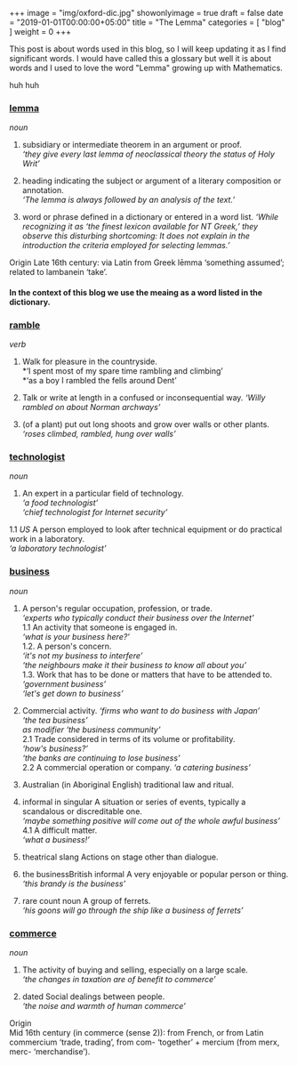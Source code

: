 +++
image = "img/oxford-dic.jpg"
showonlyimage = true
draft = false
date = "2019-01-01T00:00:00+05:00"
title = "The Lemma"
categories = [ "blog" ]
weight = 0
+++

This post is about words used in this blog, so I will keep updating it
as I find significant words. I would have called this a glossary but well 
it is about words and I used to love the word "Lemma" growing up with Mathematics.

huh
huh

<!--more-->
### [lemma](https://en.oxforddictionaries.com/definition/lemma)  
*noun*

1. subsidiary or intermediate theorem in an argument or proof.  
*‘they give every last lemma of neoclassical theory the status of Holy Writ’*

2. heading indicating the subject or argument of a literary composition or annotation.  
*‘The lemma is always followed by an analysis of the text.’*

3. word or phrase defined in a dictionary or entered in a word list.
*‘While recognizing it as ‘the finest lexicon available for NT Greek,’ they observe this disturbing shortcoming: It does not explain in the introduction the criteria employed for selecting lemmas.’*

Origin
Late 16th century: via Latin from Greek lēmma ‘something assumed’; related to lambanein ‘take’.

#### In the context of this blog we use the meaing as a word listed in the dictionary.

### [ramble](https://en.oxforddictionaries.com/definition/ramble)
*verb*

1. Walk for pleasure in the countryside.  
*‘I spent most of my spare time rambling and climbing’  
*‘as a boy I rambled the fells around Dent’  

2. Talk or write at length in a confused or inconsequential way.
*‘Willy rambled on about Norman archways’*

3. (of a plant) put out long shoots and grow over walls or other plants.
*‘roses climbed, rambled, hung over walls’*


### [technologist](https://en.oxforddictionaries.com/definition/technologist)
*noun*

1. An expert in a particular field of technology.  
*‘a food technologist’*  
*‘chief technologist for Internet security’*

1.1 *US* A person employed to look after technical equipment or do practical work in a laboratory.  
*‘a laboratory technologist’*


### [business](https://en.oxforddictionaries.com/definition/business)
*noun*

1. A person's regular occupation, profession, or trade.  
*‘experts who typically conduct their business over the Internet’*  
    1.1 An activity that someone is engaged in.  
      *‘what is your business here?’*  
    1.2. A person's concern.  
      *‘it's not my business to interfere’*  
      *‘the neighbours make it their business to know all about you’*  
    1.3. Work that has to be done or matters that have to be attended to.  
      *‘government business’*  
      *‘let's get down to business’*

2. Commercial activity.
*‘firms who want to do business with Japan’*  
*‘the tea business’*  
*as modifier ‘the business community’*  
  2.1 Trade considered in terms of its volume or profitability.  
    *‘how's business?’*  
    *‘the banks are continuing to lose business’*  
  2.2 A commercial operation or company.
    *‘a catering business’*  

3. Australian (in Aboriginal English) traditional law and ritual.

4. informal in singular A situation or series of events, typically a scandalous or discreditable one.  
*‘maybe something positive will come out of the whole awful business’*  
  4.1 A difficult matter.  
    *‘what a business!’*  

5. theatrical slang Actions on stage other than dialogue.

6. the businessBritish informal A very enjoyable or popular person or thing.  
*‘this brandy is the business’*

7. rare count noun A group of ferrets.  
*‘his goons will go through the ship like a business of ferrets’*


### [commerce]( https://en.oxforddictionaries.com/definition/commerce)
*noun*

1. The activity of buying and selling, especially on a large scale.  
*‘the changes in taxation are of benefit to commerce’*  

2. dated Social dealings between people.  
*‘the noise and warmth of human commerce’*  


Origin  
Mid 16th century (in commerce (sense 2)): from French, or from Latin commercium ‘trade, trading’, from com- ‘together’ + mercium (from merx, merc- ‘merchandise’).


